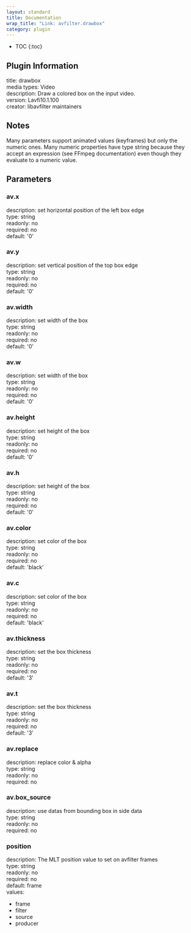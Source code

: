 ```yaml
---
layout: standard
title: Documentation
wrap_title: "Link: avfilter.drawbox"
category: plugin
---
```

* TOC
{:toc}

## Plugin Information

title: drawbox  
media types:
Video  
description: Draw a colored box on the input video.  
version: Lavfi10.1.100  
creator: libavfilter maintainers  

## Notes

Many parameters support animated values (keyframes) but only the numeric ones. Many numeric properties have type string because they accept an expression (see FFmpeg documentation) even though they evaluate to a numeric value.

## Parameters

### av.x

  
description:
set horizontal position of the left box edge  
type: string  
readonly: no  
required: no  
default: '0'  

### av.y

  
description:
set vertical position of the top box edge  
type: string  
readonly: no  
required: no  
default: '0'  

### av.width

  
description:
set width of the box  
type: string  
readonly: no  
required: no  
default: '0'  

### av.w

  
description:
set width of the box  
type: string  
readonly: no  
required: no  
default: '0'  

### av.height

  
description:
set height of the box  
type: string  
readonly: no  
required: no  
default: '0'  

### av.h

  
description:
set height of the box  
type: string  
readonly: no  
required: no  
default: '0'  

### av.color

  
description:
set color of the box  
type: string  
readonly: no  
required: no  
default: 'black'  

### av.c

  
description:
set color of the box  
type: string  
readonly: no  
required: no  
default: 'black'  

### av.thickness

  
description:
set the box thickness  
type: string  
readonly: no  
required: no  
default: '3'  

### av.t

  
description:
set the box thickness  
type: string  
readonly: no  
required: no  
default: '3'  

### av.replace

  
description:
replace color &amp; alpha  
type: string  
readonly: no  
required: no  

### av.box_source

  
description:
use datas from bounding box in side data  
type: string  
readonly: no  
required: no  

### position

  
description:
The MLT position value to set on avfilter frames  
type: string  
readonly: no  
required: no  
default: frame  
values:  

* frame
* filter
* source
* producer

